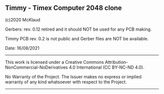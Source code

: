 Timmy - Timex Computer 2048 clone
--------------------------------------------------------------------------------

(c)2020 McKlaud

Gerbers: rev. 0.12 retired and it should NOT be used for any PCB making.

Timmy PCB rev. 0.2 is not public and Gerber files are NOT be available. 

Date: 16/08/2021

--------------------------------------------------------------------------------

This work is licensed under a Creative Commons
Attribution-NonCommercial-NoDerivatives 4.0 International (CC BY-NC-ND 4.0).

No Warranty of the Project. The Issuer makes no express or implied warranty of
any kind whatsoever with respect to the Project.

--------------------------------------------------------------------------------
